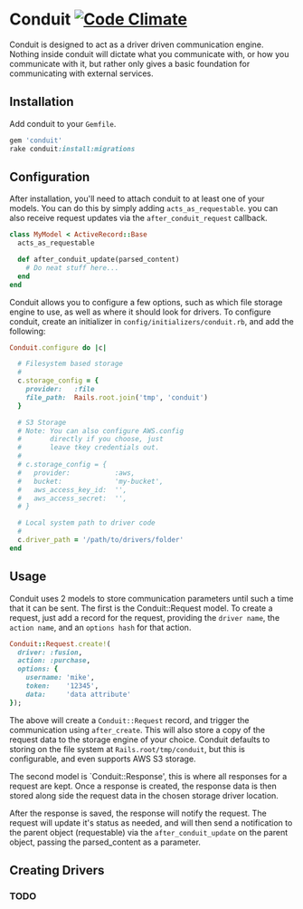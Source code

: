 Conduit [![Code Climate](https://codeclimate.com/repos/51c2044589af7e2b8b00e93d/badges/5ca50d283c35ec593fb6/gpa.png)](https://codeclimate.com/repos/51c2044589af7e2b8b00e93d/feed)
===========================

Conduit is designed to act as a driver driven communication engine. Nothing inside conduit will dictate what you communicate with,
or how you communicate with it, but rather only gives a basic foundation for communicating with external services.

## Installation
Add conduit to your `Gemfile`.

```ruby
gem 'conduit'
rake conduit:install:migrations
```

## Configuration

After installation, you'll need to attach conduit to at least one of your models.
You can do this by simply adding `acts_as_requestable`. you can also receive
request updates via the `after_conduit_request` callback.

```ruby
class MyModel < ActiveRecord::Base
  acts_as_requestable

  def after_conduit_update(parsed_content)
    # Do neat stuff here...
  end
end
```

Conduit allows you to configure a few options, such as which file storage engine to use,
as well as where it should look for drivers. To configure conduit, create an initializer
in `config/initializers/conduit.rb`, and add the following:

```ruby
Conduit.configure do |c|

  # Filesystem based storage
  #
  c.storage_config = {
    provider:   :file
    file_path:  Rails.root.join('tmp', 'conduit')
  }

  # S3 Storage
  # Note: You can also configure AWS.config
  #       directly if you choose, just
  #       leave tkey credentials out.
  #
  # c.storage_config = {
  #   provider:           :aws,
  #   bucket:             'my-bucket',
  #   aws_access_key_id:  '',
  #   aws_access_secret:  '',
  # }

  # Local system path to driver code
  #
  c.driver_path = '/path/to/drivers/folder'
end
```

## Usage

Conduit uses 2 models to store communication parameters until such a time that it can be sent.
The first is the Conduit::Request model. To create a request, just add a record for the request,
providing the `driver name`, the `action name`, and an `options hash` for that action.

```ruby
Conduit::Request.create!(
  driver: :fusion,
  action: :purchase,
  options: {
    username: 'mike',
    token:    '12345',
    data:     'data attribute'
});
```

The above will create a `Conduit::Request` record, and trigger the communication using `after_create`.
This will also store a copy of the request data to the storage engine of your choice. Conduit defaults
to storing on the file system at `Rails.root/tmp/conduit`, but this is configurable, and even supports
AWS S3 storage.

The second model is `Conduit::Response', this is where all responses for a request are kept. Once a
response is created, the response data is then stored along side the request data in the chosen
storage driver location.

After the response is saved, the response will notify the request. The request will update it's status
as needed, and will then send a notification to the parent object (requestable) via the
`after_conduit_update` on the parent object, passing the parsed_content as a parameter.

## Creating Drivers

### TODO

